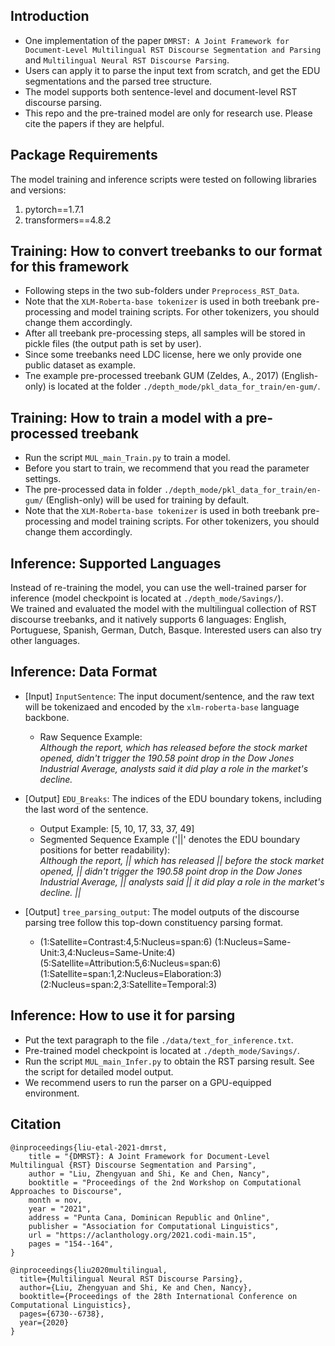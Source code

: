 ## Introduction
* One implementation of the paper `DMRST: A Joint Framework for Document-Level Multilingual RST Discourse Segmentation and Parsing` and `Multilingual Neural RST Discourse Parsing`. <br>
* Users can apply it to parse the input text from scratch, and get the EDU segmentations and the parsed tree structure. <br>
* The model supports both sentence-level and document-level RST discourse parsing. <br>
* This repo and the pre-trained model are only for research use. Please cite the papers if they are helpful. <br>

## Package Requirements
The model training and inference scripts were tested on following libraries and versions:
1. pytorch==1.7.1
2. transformers==4.8.2

## Training: How to convert treebanks to our format for this framework
* Following steps in the two sub-folders under `Preprocess_RST_Data`.
* Note that the `XLM-Roberta-base tokenizer` is used in both treebank pre-processing and model training scripts. For other tokenizers, you should change them accordingly.
* After all treebank pre-processing steps, all samples will be stored in pickle files (the output path is set by user).
* Since some treebanks need LDC license, here we only provide one public dataset as example.
* Tne example pre-processed treebank GUM (Zeldes, A., 2017) (English-only) is located at the folder `./depth_mode/pkl_data_for_train/en-gum/`.

## Training: How to train a model with a pre-processed treebank
* Run the script `MUL_main_Train.py` to train a model.  
* Before you start to train, we recommend that you read the parameter settings. 
* The pre-processed data in folder `./depth_mode/pkl_data_for_train/en-gum/` (English-only) will be used for training by default.
* Note that the `XLM-Roberta-base tokenizer` is used in both treebank pre-processing and model training scripts. For other tokenizers, you should change them accordingly.

## Inference: Supported Languages
Instead of re-training the model, you can use the well-trained parser for inference (model checkpoint is located at `./depth_mode/Savings/`). <br>
We trained and evaluated the model with the multilingual collection of RST discourse treebanks, and it natively supports 6 languages: English, Portuguese, Spanish, German, Dutch, Basque. Interested users can also try other languages.

## Inference: Data Format
* [Input] `InputSentence`: The input document/sentence, and the raw text will be tokenizaed and encoded by the `xlm-roberta-base` language backbone. <br>
    * Raw Sequence Example: <br>
    *Although the report, which has released before the stock market opened, didn't trigger the 190.58 point drop in the Dow Jones Industrial Average, analysts said it did play a role in the market's decline.* <br>

* [Output] `EDU_Breaks`: The indices of the EDU boundary tokens, including the last word of the sentence. <br>
    * Output Example: [5, 10, 17, 33, 37, 49] <br>
    * Segmented Sequence Example ('||' denotes the EDU boundary positions for better readability):  <br>
    *Although the report, || which has released || before the stock market opened, || didn't trigger the 190.58 point drop in the Dow Jones Industrial Average, || analysts said || it did play a role in the market's decline. ||* <br>

* [Output] `tree_parsing_output`: The model outputs of the discourse parsing tree follow this top-down constituency parsing format. <br>
   * (1:Satellite=Contrast:4,5:Nucleus=span:6) (1:Nucleus=Same-Unit:3,4:Nucleus=Same-Unite:4) (5:Satellite=Attribution:5,6:Nucleus=span:6) (1:Satellite=span:1,2:Nucleus=Elaboration:3) (2:Nucleus=span:2,3:Satellite=Temporal:3) <br>

## Inference: How to use it for parsing
* Put the text paragraph to the file `./data/text_for_inference.txt`. <br>
* Pre-trained model checkpoint is located at `./depth_mode/Savings/`. <br>
* Run the script `MUL_main_Infer.py` to obtain the RST parsing result. See the script for detailed model output. <br>
* We recommend users to run the parser on a GPU-equipped environment. <br>

## Citation
```
@inproceedings{liu-etal-2021-dmrst,
    title = "{DMRST}: A Joint Framework for Document-Level Multilingual {RST} Discourse Segmentation and Parsing",
    author = "Liu, Zhengyuan and Shi, Ke and Chen, Nancy",
    booktitle = "Proceedings of the 2nd Workshop on Computational Approaches to Discourse",
    month = nov,
    year = "2021",
    address = "Punta Cana, Dominican Republic and Online",
    publisher = "Association for Computational Linguistics",
    url = "https://aclanthology.org/2021.codi-main.15",
    pages = "154--164",
}
```
```
@inproceedings{liu2020multilingual,
  title={Multilingual Neural RST Discourse Parsing},
  author={Liu, Zhengyuan and Shi, Ke and Chen, Nancy},
  booktitle={Proceedings of the 28th International Conference on Computational Linguistics},
  pages={6730--6738},
  year={2020}
}
```

